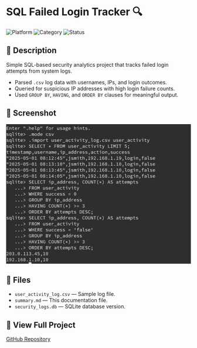 # SQL Failed Login Tracker 🔍

![Platform](https://img.shields.io/badge/Platform-SQL-lightgrey) 
![Category](https://img.shields.io/badge/Category-Threat_Detection-blue) 
![Status](https://img.shields.io/badge/Status-Completed-brightgreen)

## 📌 Description
Simple SQL-based security analytics project that tracks failed login attempts from system logs.

- Parsed `.csv` log data with usernames, IPs, and login outcomes.
- Queried for suspicious IP addresses with high login failure counts.
- Used `GROUP BY`, `HAVING`, and `ORDER BY` clauses for meaningful output.

## 📸 Screenshot
![SQL Output](images/sql-failed-logins.png)

## 📁 Files
- `user_activity_log.csv` — Sample log file.
- `summary.md` — This documentation file.
- `security_logs.db` — SQLite database version.

## 🔗 View Full Project
[GitHub Repository](https://github.com/yourusername/sql-failed-login-tracker)
